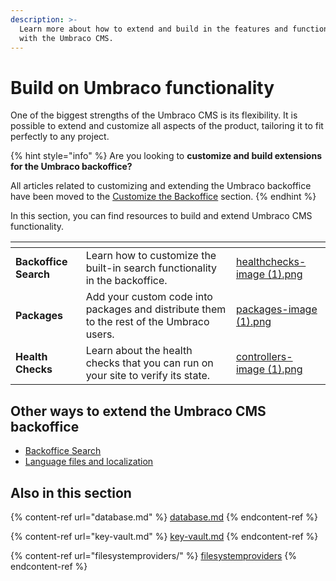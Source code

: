 ```yaml
---
description: >-
  Learn more about how to extend and build in the features and functionalities
  with the Umbraco CMS.
---
```


# Build on Umbraco functionality

One of the biggest strengths of the Umbraco CMS is its flexibility. It is possible to extend and customize all aspects of the product, tailoring it to fit perfectly to any project.

{% hint style="info" %}
Are you looking to **customize and build extensions for the Umbraco backoffice?**

All articles related to customizing and extending the Umbraco backoffice have been moved to the [Customize the Backoffice](../customizing/extend-and-customize-editing-experience.md) section.
{% endhint %}

In this section, you can find resources to build and extend Umbraco CMS functionality.

<table data-view="cards"><thead><tr><th></th><th></th><th data-hidden data-card-cover data-type="files"></th></tr></thead><tbody><tr><td><strong>Backoffice Search</strong></td><td>Learn how to customize the built-in search functionality in the backoffice.</td><td><a href="../.gitbook/assets/healthchecks-image (1).png">healthchecks-image (1).png</a></td></tr><tr><td><strong>Packages</strong></td><td>Add your custom code into packages and distribute them to the rest of the Umbraco users.</td><td><a href="../.gitbook/assets/packages-image (1).png">packages-image (1).png</a></td></tr><tr><td><strong>Health Checks</strong></td><td>Learn about the health checks that you can run on your site to verify its state.</td><td><a href="../.gitbook/assets/controllers-image (1).png">controllers-image (1).png</a></td></tr></tbody></table>

## Other ways to extend the Umbraco CMS backoffice

* [Backoffice Search](backoffice-search.md)
* [Language files and localization](language-files/)

## Also in this section

{% content-ref url="database.md" %}
[database.md](database.md)
{% endcontent-ref %}

{% content-ref url="key-vault.md" %}
[key-vault.md](key-vault.md)
{% endcontent-ref %}

{% content-ref url="filesystemproviders/" %}
[filesystemproviders](filesystemproviders/)
{% endcontent-ref %}
